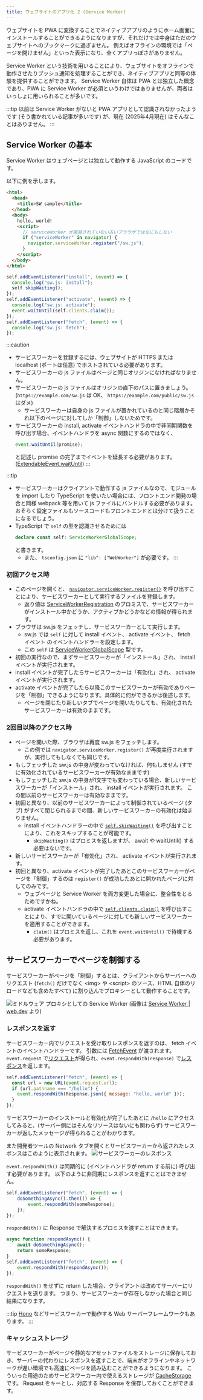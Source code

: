 ```yaml
---
title: ウェブサイトのアプリ化 2 (Service Worker)
---
```


ウェブサイトを PWA に変換することでネイティブアプリのようにホーム画面にインストールすることができるようになりますが、それだけでは中身はただのウェブサイトへのブックマークに過ぎません。
例えばオフラインの環境では「ページを開けません」といった表示になり、全くアプリっぽさがありません。

Service Worker という技術を用いることにより、ウェブサイトをオフラインで動作させたりプッシュ通知を処理することができ、ネイティブアプリと同等の体験を提供することができます。
Service Worker 自体は PWA とは独立した概念であり、PWA に Service Worker が必須というわけではありませんが、両者はいっしょに用いられることが多いです。

:::tip
以前は Service Worker がないと PWA アプリとして認識されなかったようです (そう書かれている記事が多いです) が、現在 (2025年4月現在) はそんなことはありません。
:::

## Service Worker の基本

Service Worker はウェブページとは独立して動作する JavaScript のコードです。

以下に例を示します。

```html title="index.html"
<html>
  <head>
    <title>SW sample</title>
  </head>
  <body>
    hello, world!
    <script>
      // serviceWorker が実装されていない古いブラウザではなにもしない
      if ("serviceWorker" in navigator) {
        navigator.serviceWorker.register("/sw.js");
      }
    </script>
  </body>
</html>
```

```js title="sw.js"
self.addEventListener("install", (event) => {
  console.log("sw.js: install");
  self.skipWaiting();
});
self.addEventListener("activate", (event) => {
  console.log("sw.js: activate");
  event.waitUntil(self.clients.claim());
});
self.addEventListener("fetch", (event) => {
  console.log("sw.js: fetch");
});
```
:::caution
* サービスワーカーを登録するには、ウェブサイトが HTTPS または localhost (ポートは任意) でホストされている必要があります。
* サービスワーカーの js ファイルはページと同じオリジンになければなりません。
* サービスワーカーの js ファイルはオリジンの直下のパスに置きましょう。 (`https://example.com/sw.js` は OK、 `https://example.com/public/sw.js` はダメ)
    * サービスワーカーは自身の js ファイルが置かれているのと同じ階層かそれ以下のページに対してしか「制御」しないためです。
* サービスワーカーの install, activate イベントハンドラの中で非同期関数を呼び出す場合、イベントハンドラを async 関数にするのではなく、
    ```js
    event.waitUntil(promise);
    ```
    と記述し promise の完了までイベントを延長する必要があります。([ExtendableEvent.waitUntil](https://developer.mozilla.org/ja/docs/Web/API/ExtendableEvent/waitUntil))
:::

:::tip
* サービスワーカーはクライアントで動作する js ファイルなので、モジュールを import したり TypeScript を使いたい場合には、フロントエンド開発の場合と同様 webpack 等を用いて js ファイルにバンドルする必要があります。おそらく設定ファイルもソースコードもフロントエンドとは分けて扱うことになるでしょう。
* TypeScript で `self` の型を認識させるためには
    ```ts
    declare const self: ServiceWorkerGlobalScope;
    ```
    と書きます。
    * また、 `tsconfig.json` に `"lib": ["WebWorker"]` が必要です。
:::

### 初回アクセス時

* このページを開くと、 [`navigator.serviceWorker.register()`](https://developer.mozilla.org/ja/docs/Web/API/ServiceWorkerContainer/register) を呼び出すことにより、サービスワーカーとして実行するファイルを登録します。
    * 返り値は [ServiceWorkerRegistration](https://developer.mozilla.org/ja/docs/Web/API/ServiceWorkerRegistration) のプロミスで、サービスワーカーがインストール中かどうか、アクティブかどうかなどの情報が得られます。
* ブラウザは sw.js をフェッチし、サービスワーカーとして実行します。
    * sw.js では `self` に対して install イベント、 activate イベント、 fetch イベント のイベントハンドラーを設定します。
    * この `self` は [ServiceWorkerGlobalScope](https://developer.mozilla.org/ja/docs/Web/API/ServiceWorkerGlobalScope) 型です。
* 初回の実行なので、まずサービスワーカーが「インストール」され、 install イベントが実行されます。
* install イベントが完了したらサービスワーカーは「有効化」され、 activate イベントが実行されます。
* activate イベントが完了したら以降このサービスワーカーが有効でありページを「制御」できるようになります。具体的に何ができるかは後述します。
    * ページを閉じたり新しいタブでページを開いたりしても、有効化されたサービスワーカーは有効のままです。

### 2回目以降のアクセス時

* ページを開いた際、ブラウザは再度 sw.js をフェッチします。
    * この例では `navigator.serviceWorker.register()` が再度実行されますが、実行してもしなくても同じです。
* もしフェッチした sw.js の中身が変わっていなければ、何もしません (すでに有効化されているサービスワーカーが有効なままです)
* もしフェッチした sw.js の中身が1文字でも変わっている場合、新しいサービスワーカーが「インストール」され、 install イベントが実行されます。
この間以前のサービスワーカーは有効なままです。
* 初回と異なり、以前のサービスワーカーによって制御されているページ (タブ) がすべて閉じられるまでの間、新しいサービスワーカーの有効化は始まりません。
    * install イベントハンドラーの中で [`self.skipWaiting()`](https://developer.mozilla.org/ja/docs/Web/API/ServiceWorkerGlobalScope/skipWaiting) を呼び出すことにより、これをスキップすることが可能です。
        * `skipWaiting()` はプロミスを返しますが、 await や waitUntil() する必要はないです。
* 新しいサービスワーカーが「有効化」され、 activate イベントが実行されます。
* 初回と異なり、activate イベントが完了したあとこのサービスワーカーがページを「制御」するのは `register()` が成功したあとに開かれたページに対してのみです。
    * ウェブページと Service Worker を両方変更した場合に、整合性をとるためですかね。
    * activate イベントハンドラの中で [`self.clients.claim()`](https://developer.mozilla.org/ja/docs/Web/API/Clients/claim) を呼び出すことにより、すでに開いているページに対しても新しいサービスワーカーを適用することができます。
        * `claim()` はプロミスを返し、これを `event.waitUntil()` で待機する必要があります。

## サービスワーカーでページを制御する

サービスワーカーがページを「制御」するとは、クライアントからサーバーへのリクエスト (`fetch()` だけでなく &lt;img&gt; や &lt;script&gt; のソース、HTML 自体のリロードなども含めたすべて) に割り込んでプロキシーとして動作することです。

![ミドルウェア プロキシとしての Service Worker](https://web.dev/static/learn/pwa/service-workers/image/a-service-worker-a-middl-982e684894b75_720.png?hl=ja)
(画像は [Service Worker | web.dev](https://web.dev/learn/pwa/service-workers?hl=ja) より)

### レスポンスを返す

サービスワーカー内でリクエストを受け取りレスポンスを返すのは、 fetch イベントのイベントハンドラーです。
引数には [FetchEvent](https://developer.mozilla.org/ja/docs/Web/API/FetchEvent) が渡されます。
`event.request` で[リクエスト](https://developer.mozilla.org/ja/docs/Web/API/Request)が得られ、`event.respondWith(response)` で[レスポンス](https://developer.mozilla.org/ja/docs/Web/API/Response)を返します。

```js title="sw.js"
self.addEventListener("fetch", (event) => {
  const url = new URL(event.request.url);
  if (url.pathname === "/hello") {
    event.respondWith(Response.json({ message: "hello, world" }));
  }
});
```

サービスワーカーのインストールと有効化が完了したあとに `/hello` にアクセスしてみると、(サーバー側にはそんなリソースはないにも関わらず) サービスワーカーが返したメッセージが得られることがわかります。

また開発者ツールの Network タブを開くとサービスワーカーから返されたレスポンスはこのように表示されます。
![サービスワーカーのレスポンス](./sw_response.png)

`event.respondWith()` は同期的に (イベントハンドラが return する前に) 呼び出す必要があります。
以下のように非同期にレスポンスを返すことはできません。
```js
self.addEventListener("fetch", (event) => {
    doSomethingAsync().then(() => {
        event.respondWith(someResponse);
    });
});
```
`respondWith()` に Response で解決するプロミスを渡すことはできます。
```js
async function respondAsync() {
    await doSomethingAsync();
    return someResponse;
}
self.addEventListener("fetch", (event) => {
    event.respondWith(respondAsync());
});
```

`respondWith()` をせずに return した場合、クライアントは改めてサーバーにリクエストを送ります。
つまり、サービスワーカーが存在しなかった場合と同じ結果になります。

:::tip
[Hono](https://hono.dev/docs/getting-started/service-worker) などサービスワーカーで動作する Web サーバーフレームワークもあります。
:::

### キャッシュストレージ

サービスワーカーがページや静的なアセットファイルをストレージに保存しておき、サーバーの代わりにレスポンスを返すことで、端末がオフラインやネットワークが遅い環境でも高速にページを読み込むことができるようになります。
こういった用途のためサービスワーカー内で使えるストレージが [CacheStorage](https://developer.mozilla.org/ja/docs/Web/API/CacheStorage) です。 Request をキーとし、対応する Response を保存しておくことができます。

